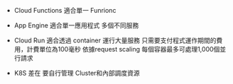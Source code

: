 
* Cloud Functions
適合單一 Funrionc

* App Engine
適合單一應用程式 多個不同服務

* Cloud Run
適合透過 container 運行大量服務
只需要支付程式運作期間的費用，計費單位為100毫秒
依據request scaling
每個容器最多可處理1,000個並行請求

* K8S
差在 要自行管理 Cluster和內部調度資源